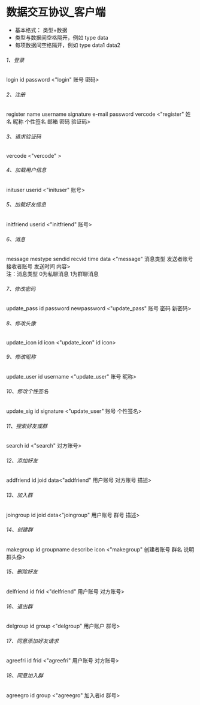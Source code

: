 # 数据交互协议_客户端
- 基本格式： 类型+数据
- 类型与数据间空格隔开，例如 type data
- 每项数据间空格隔开，例如 type data1 data2
###### 1、登录
login id password	<"login" 账号 密码>
###### 2、注册
register name username signature e-mail password vercode <"register" 姓名 昵称 个性签名 邮箱 密码 验证码>
###### 3、请求验证码
vercode <"vercode" >
###### 4、加载用户信息
inituser userid	<"inituser" 账号>
###### 5、加载好友信息
initfriend userid <"initfriend" 账号>
###### 6、消息
message mestype sendid recvid time data <"message" 消息类型 发送者账号 接收者账号 发送时间 内容>  
注：消息类型 0为私聊消息 1为群聊消息
###### 7、修改密码
update_pass id password newpassword <"update_pass" 账号 密码 新密码>
###### 8、修改头像
update_icon id icon <"update_icon" id icon>
###### 9、修改昵称
update_user id username <"update_user" 账号 昵称>
###### 10、修改个性签名
update_sig id signature <"update_user" 账号 个性签名>
###### 11、搜索好友或群
search id <"search" 对方账号>
###### 12、添加好友
addfriend id joid data<"addfriend" 用户账号 对方账号 描述>
###### 13、加入群
joingroup id joid data<"joingroup" 用户账号 群号 描述>
###### 14、创建群
makegroup id groupname describe icon <"makegroup" 创建者账号 群名 说明 群头像> 
###### 15、删除好友
delfriend id frid <"delfriend" 用户账号 对方账号>
###### 16、退出群
delgroup id group <"delgroup" 用户账户 群号>
###### 17、同意添加好友请求
agreefri id frid <"agreefri" 用户账号 对方账号>
###### 18、同意加入群
agreegro id group <"agreegro" 加入者id 群号>
